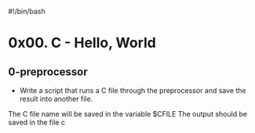 #!/bin/bash
# 0x00. C - Hello, World

## 0-preprocessor

* Write a script that runs a C file through the preprocessor and save the result into another file.

The C file name will be saved in the variable $CFILE
The output should be saved in the file c